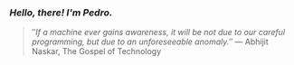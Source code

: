 ### *Hello, there! I'm Pedro.*
> ″*If a machine ever gains awareness, it will be not due to our careful programming, but due to an unforeseeable anomaly.*″
 — Abhijit Naskar, The Gospel of Technology
